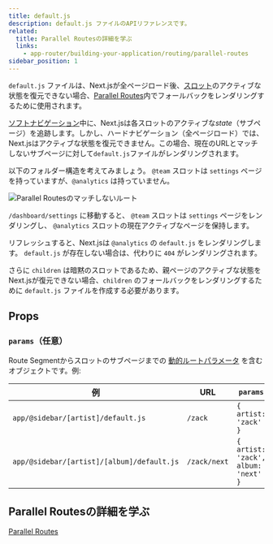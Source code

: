 ```yaml
---
title: default.js
description: default.js ファイルのAPIリファレンスです。
related:
  title: Parallel Routesの詳細を学ぶ
  links:
    - app-router/building-your-application/routing/parallel-routes
sidebar_position: 1
---
```


`default.js` ファイルは、Next.jsが全ページロード後、[スロット](/docs/app-router/building-your-application/routing/parallel-routes#slots)のアクティブな状態を復元できない場合、[Parallel Routes](/docs/app-router/building-your-application/routing/parallel-routes)内でフォールバックをレンダリングするために使用されます。

[ソフトナビゲーション](/docs/app-router/building-your-application/routing/linking-and-navigating#5-ソフトナビゲーション)中に、Next.jsは各スロットのアクティブな*state*（サブページ）を追跡します。しかし、ハードナビゲーション（全ページロード）では、Next.jsはアクティブな状態を復元できません。この場合、現在のURLとマッチしないサブページに対して`default.js`ファイルがレンダリングされます。

以下のフォルダー構造を考えてみましょう。 `@team` スロットは `settings` ページを持っていますが、`@analytics` は持っていません。

![Parallel Routesのマッチしないルート](../../assets/parallel-routes-unmatched-routes.avif)

`/dashboard/settings` に移動すると、 `@team` スロットは `settings` ページをレンダリングし、 `@analytics` スロットの現在アクティブなページを保持します。

リフレッシュすると、Next.jsは `@analytics` の `default.js` をレンダリングします。 `default.js` が存在しない場合は、代わりに `404` がレンダリングされます。

<!-- textlint-disable -->

さらに `children` は暗黙のスロットであるため、親ページのアクティブな状態をNext.jsが復元できない場合、`children` のフォールバックをレンダリングするために `default.js` ファイルを作成する必要があります。

<!-- textlint-enable -->

## Props

### `params`（任意）

Route Segmentからスロットのサブページまでの [動的ルートパラメータ](/docs/app-router/building-your-application/routing/dynamic-routes) を含むオブジェクトです。例:

| 例                                         | URL          | `params`                            |
| ------------------------------------------ | ------------ | ----------------------------------- |
| `app/@sidebar/[artist]/default.js`         | `/zack`      | `{ artist: 'zack' }`                |
| `app/@sidebar/[artist]/[album]/default.js` | `/zack/next` | `{ artist: 'zack', album: 'next' }` |

## Parallel Routesの詳細を学ぶ

[Parallel Routes](/docs/app-router/building-your-application/routing/parallel-routes)
